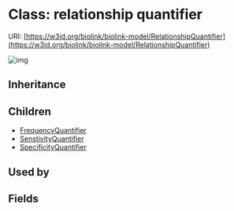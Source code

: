 # Class: relationship quantifier




URI: [https://w3id.org/biolink/biolink-model/RelationshipQuantifier](https://w3id.org/biolink/biolink-model/RelationshipQuantifier)

![img](http://yuml.me/diagram/nofunky;dir:TB/class/\[RelationshipQuantifier]^-\[SpecificityQuantifier],%20\[RelationshipQuantifier]^-\[SenstivityQuantifier],%20\[RelationshipQuantifier]^-\[FrequencyQuantifier])
## Inheritance

## Children

 * [FrequencyQuantifier](FrequencyQuantifier.md)
 * [SenstivityQuantifier](SenstivityQuantifier.md)
 * [SpecificityQuantifier](SpecificityQuantifier.md)
## Used by

## Fields

